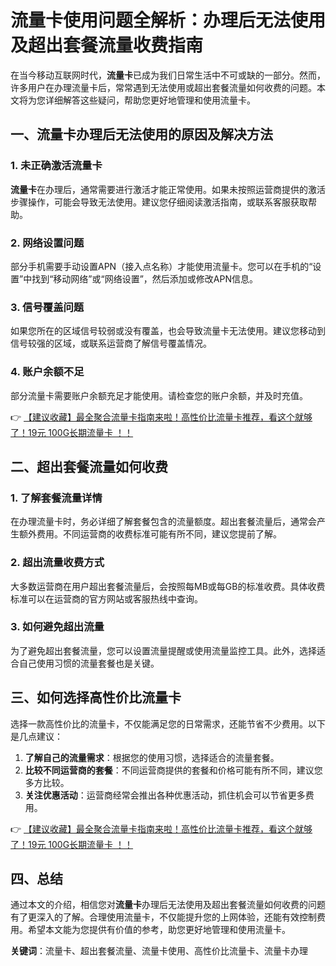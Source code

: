 # 流量卡使用问题全解析：办理后无法使用及超出套餐流量收费指南

在当今移动互联网时代，**流量卡**已成为我们日常生活中不可或缺的一部分。然而，许多用户在办理流量卡后，常常遇到无法使用或超出套餐流量如何收费的问题。本文将为您详细解答这些疑问，帮助您更好地管理和使用流量卡。

## 一、流量卡办理后无法使用的原因及解决方法

### 1. 未正确激活流量卡
**流量卡**在办理后，通常需要进行激活才能正常使用。如果未按照运营商提供的激活步骤操作，可能会导致无法使用。建议您仔细阅读激活指南，或联系客服获取帮助。

### 2. 网络设置问题
部分手机需要手动设置APN（接入点名称）才能使用流量卡。您可以在手机的“设置”中找到“移动网络”或“网络设置”，然后添加或修改APN信息。

### 3. 信号覆盖问题
如果您所在的区域信号较弱或没有覆盖，也会导致流量卡无法使用。建议您移动到信号较强的区域，或联系运营商了解信号覆盖情况。

### 4. 账户余额不足
部分流量卡需要账户余额充足才能使用。请检查您的账户余额，并及时充值。

👉 [【建议收藏】最全聚合流量卡指南来啦！高性价比流量卡推荐，看这个就够了！19元 100G长期流量卡 ！！](https://bit.ly/Liuliangka)

## 二、超出套餐流量如何收费

### 1. 了解套餐流量详情
在办理流量卡时，务必详细了解套餐包含的流量额度。超出套餐流量后，通常会产生额外费用。不同运营商的收费标准可能有所不同，建议您提前了解。

### 2. 超出流量收费方式
大多数运营商在用户超出套餐流量后，会按照每MB或每GB的标准收费。具体收费标准可以在运营商的官方网站或客服热线中查询。

### 3. 如何避免超出流量
为了避免超出套餐流量，您可以设置流量提醒或使用流量监控工具。此外，选择适合自己使用习惯的流量套餐也是关键。

## 三、如何选择高性价比流量卡

选择一款高性价比的流量卡，不仅能满足您的日常需求，还能节省不少费用。以下是几点建议：

1. **了解自己的流量需求**：根据您的使用习惯，选择适合的流量套餐。
2. **比较不同运营商的套餐**：不同运营商提供的套餐和价格可能有所不同，建议您多方比较。
3. **关注优惠活动**：运营商经常会推出各种优惠活动，抓住机会可以节省更多费用。

👉 [【建议收藏】最全聚合流量卡指南来啦！高性价比流量卡推荐，看这个就够了！19元 100G长期流量卡 ！！](https://bit.ly/Liuliangka)

## 四、总结

通过本文的介绍，相信您对**流量卡**办理后无法使用及超出套餐流量如何收费的问题有了更深入的了解。合理使用流量卡，不仅能提升您的上网体验，还能有效控制费用。希望本文能为您提供有价值的参考，助您更好地管理和使用流量卡。

**关键词**：流量卡、超出套餐流量、流量卡使用、高性价比流量卡、流量卡办理